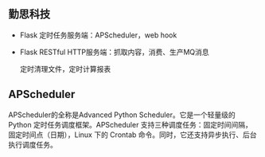 ## 勤思科技

-   Flask 定时任务服务端：APScheduler，web hook
    
-   Flask RESTful HTTP服务端：抓取内容，消费、生产MQ消息


    定时清理文件，定时计算报表
## APScheduler

APScheduler的全称是Advanced Python Scheduler。它是一个轻量级的 Python 定时任务调度框架。APScheduler 支持三种调度任务：固定时间间隔，固定时间点（日期），Linux 下的 Crontab 命令。同时，它还支持异步执行、后台执行调度任务。